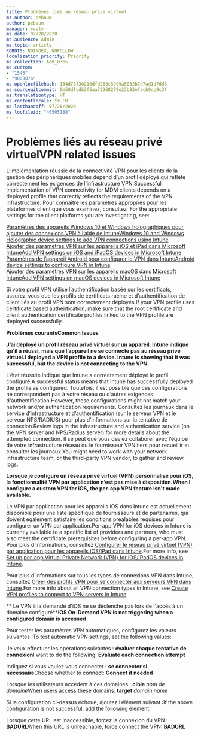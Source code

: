 ```yaml
---
title: Problèmes liés au réseau privé virtuel
ms.author: pebaum
author: pebaum
manager: scotv
ms.date: 07/28/2020
ms.audience: Admin
ms.topic: article
ROBOTS: NOINDEX, NOFOLLOW
localization_priority: Priority
ms.collection: Adm_O365
ms.custom:
- "1545"
- "9000076"
ms.openlocfilehash: 134d78f30216dfd268c5999a5032b7d7ad1d7dd8
ms.sourcegitcommit: 0e50dfcdb3f6aa72368279e23b83efecb9dc9c3f
ms.translationtype: HT
ms.contentlocale: fr-FR
ms.lasthandoff: 07/28/2020
ms.locfileid: "46505188"
---
```

# <a name="vpn-related-issues"></a><span data-ttu-id="5ec29-102">Problèmes liés au réseau privé virtuel</span><span class="sxs-lookup"><span data-stu-id="5ec29-102">VPN related issues</span></span>

<span data-ttu-id="5ec29-103">L’implémentation réussie de la connectivité VPN pour les clients de la gestion des périphériques mobiles dépend d’un profil déployé qui reflète correctement les exigences de l’infrastructure VPN.</span><span class="sxs-lookup"><span data-stu-id="5ec29-103">Successful implementation of VPN connectivity for MDM clients depends on a deployed profile that correctly reflects the requirements of the VPN infrastructure.</span></span> <span data-ttu-id="5ec29-104">Pour connaître les paramètres appropriés pour les plateformes client que vous examinez, consultez :</span><span class="sxs-lookup"><span data-stu-id="5ec29-104">For the appropriate settings for the client platforms you are investigating, see:</span></span> 

[<span data-ttu-id="5ec29-105">Paramètres des appareils Windows 10 et Windows holographiques pour ajouter des connexions VPN à l’aide de Intune</span><span class="sxs-lookup"><span data-stu-id="5ec29-105">Windows 10 and Windows Holographic device settings to add VPN connections using Intune</span></span>](https://docs.microsoft.com/intune/vpn-settings-windows-10)  
[<span data-ttu-id="5ec29-106">Ajouter des paramètres VPN sur les appareils iOS et iPad dans Microsoft Intune</span><span class="sxs-lookup"><span data-stu-id="5ec29-106">Add VPN settings on iOS and iPadOS devices in Microsoft Intune</span></span>](https://docs.microsoft.com/intune/vpn-settings-ios)  
[<span data-ttu-id="5ec29-107">Paramètres de l’appareil Android pour configurer le VPN dans Intune</span><span class="sxs-lookup"><span data-stu-id="5ec29-107">Android device settings to configure VPN in Intune</span></span>](https://docs.microsoft.com/intune/vpn-settings-android)  
[<span data-ttu-id="5ec29-108">Ajouter des paramètres VPN sur les appareils macOS dans Microsoft Intune</span><span class="sxs-lookup"><span data-stu-id="5ec29-108">Add VPN settings on macOS devices in Microsoft Intune</span></span>](https://docs.microsoft.com/mem/intune/configuration/vpn-settings-macos)

<span data-ttu-id="5ec29-109">Si votre profil VPN utilise l’authentification basée sur les certificats, assurez-vous que les profils de certificats racine et d’authentification de client liés au profil VPN sont correctement déployés.</span><span class="sxs-lookup"><span data-stu-id="5ec29-109">If your VPN profile uses certificate based authentication, make sure that the root certificate and client authentication certificate profiles linked to the VPN profile are deployed successfully.</span></span>

<span data-ttu-id="5ec29-110">**Problèmes courants**</span><span class="sxs-lookup"><span data-stu-id="5ec29-110">**Common Issues**</span></span>

<span data-ttu-id="5ec29-111">**J’ai déployé un profil réseau privé virtuel sur un appareil. Intune indique qu’il a réussi, mais que l’appareil ne se connecte pas au réseau privé virtuel.**</span><span class="sxs-lookup"><span data-stu-id="5ec29-111">**I deployed a VPN profile to a device. Intune is showing that it was successful, but the device is not connecting to the VPN.**</span></span>

<span data-ttu-id="5ec29-112">L’état réussite indique que Intune a correctement déployé le profil configuré.</span><span class="sxs-lookup"><span data-stu-id="5ec29-112">A successful status means that Intune has successfully deployed the profile as configured.</span></span> <span data-ttu-id="5ec29-113">Toutefois, il est possible que ces configurations ne correspondent pas à votre réseau ou d’autres exigences d'authentification.</span><span class="sxs-lookup"><span data-stu-id="5ec29-113">However, these configurations might not match your network and/or authentication requirements.</span></span> <span data-ttu-id="5ec29-114">Consultez les journaux dans le service d’infrastructure et d’authentification (sur le serveur VPN et le serveur NPS/RADIUS) pour plus d’informations sur la tentative de connexion.</span><span class="sxs-lookup"><span data-stu-id="5ec29-114">Review logs in the infrastructure and authentication service (on the VPN server and NPS/Radius server) for more details about the attempted connection.</span></span> <span data-ttu-id="5ec29-115">Il se peut que vous deviez collaborer avec l’équipe de votre infrastructure réseau ou le fournisseur VPN tiers pour recueillir et consulter les journaux.</span><span class="sxs-lookup"><span data-stu-id="5ec29-115">You might need to work with your network infrastructure team, or the third-party VPN vendor, to gather and review logs.</span></span>

<span data-ttu-id="5ec29-116">**Lorsque je configure un réseau privé virtuel (VPN) personnalisé pour iOS, la fonctionnalité VPN par application n’est pas mise à disposition.**</span><span class="sxs-lookup"><span data-stu-id="5ec29-116">**When I configure a custom VPN for iOS, the per-app VPN feature isn't made available.**</span></span>

<span data-ttu-id="5ec29-117">Le VPN par application pour les appareils iOS dans Intune est actuellement disponible pour une liste spécifique de fournisseurs et de partenaires, qui doivent également satisfaire les conditions préalables requises pour configurer un VPN par application.</span><span class="sxs-lookup"><span data-stu-id="5ec29-117">Per-app VPN for iOS devices in Intune is currently available to a specific list of providers and partners, who must also meet the certificate prerequisites before configuring a per-app VPN.</span></span> <span data-ttu-id="5ec29-118">Pour plus d’informations, consultez [Configurer le réseau privé virtuel (VPN) par application pour les appareils iOS/iPad dans Intune](https://docs.microsoft.com/intune/vpn-setting-configure-per-app).</span><span class="sxs-lookup"><span data-stu-id="5ec29-118">For more info, see [Set up per-app Virtual Private Network (VPN) for iOS/iPadOS devices in Intune](https://docs.microsoft.com/intune/vpn-setting-configure-per-app).</span></span> 

<span data-ttu-id="5ec29-119">Pour plus d’informations sur tous les types de connexions VPN dans Intune, consultez [Créer des profils VPN pour se connecter aux serveurs VPN dans Intune](https://docs.microsoft.com/intune/vpn-settings-configure).</span><span class="sxs-lookup"><span data-stu-id="5ec29-119">For more info about all VPN connection types in Intune, see [Create VPN profiles to connect to VPN servers in Intune](https://docs.microsoft.com/intune/vpn-settings-configure).</span></span>  

<span data-ttu-id="5ec29-120">\*\* Le VPN à la demande d'iOS ne se déclenche pas lors de l'accès à un domaine configuré\*\*</span><span class="sxs-lookup"><span data-stu-id="5ec29-120">**iOS On-Demand VPN is not triggering when a configured domain is accessed**</span></span>

<span data-ttu-id="5ec29-121">Pour tester les paramètres VPN automatiques, configurez les valeurs suivantes :</span><span class="sxs-lookup"><span data-stu-id="5ec29-121">To test automatic VPN settings, set the following values:</span></span>

<span data-ttu-id="5ec29-122">Je veux effectuer les opérations suivantes : **évaluer chaque tentative de connexion**</span><span class="sxs-lookup"><span data-stu-id="5ec29-122">I want to do the following: **Evaluate each connection attempt**</span></span> 

<span data-ttu-id="5ec29-123">Indiquez si vous voulez vous connecter : **se connecter si nécessaire**</span><span class="sxs-lookup"><span data-stu-id="5ec29-123">Choose whether to connect: **Connect if needed**</span></span>

<span data-ttu-id="5ec29-124">Lorsque les utilisateurs accèdent à ces domaines : **cible** *nom de domaine*</span><span class="sxs-lookup"><span data-stu-id="5ec29-124">When users access these domains: **target** *domain name*</span></span>

<span data-ttu-id="5ec29-125">Si la configuration ci-dessus échoue, ajoutez l’élément suivant :</span><span class="sxs-lookup"><span data-stu-id="5ec29-125">If the above configuration is not successful, add the following element:</span></span>

<span data-ttu-id="5ec29-126">Lorsque cette URL est inaccessible, forcez la connexion du VPN : **BADURL**</span><span class="sxs-lookup"><span data-stu-id="5ec29-126">When this URL is unreachable, force connect the VPN: **BADURL**</span></span>